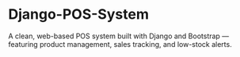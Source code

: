 # Django-POS-System
A clean, web-based POS system built with Django and Bootstrap — featuring product management, sales tracking, and low-stock alerts.
